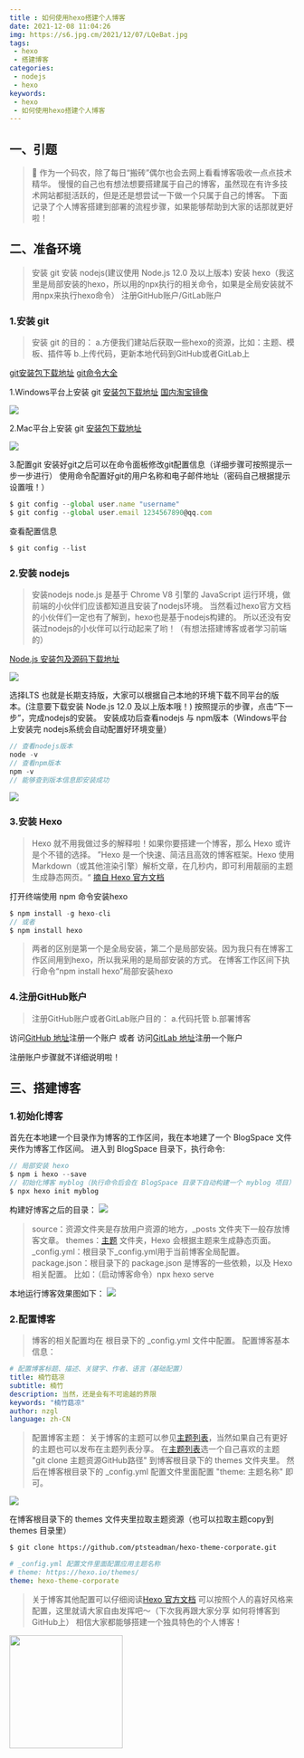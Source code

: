 ```yaml
---
title : 如何使用hexo搭建个人博客
date: 2021-12-08 11:04:26
img: https://s6.jpg.cm/2021/12/07/LQeBat.jpg
tags:
 - hexo
 - 搭建博客
categories: 
 - nodejs
 - hexo
keywords:
 - hexo
 - 如何使用hexo搭建个人博客
---
```

## 一、引题
> 🎯 作为一个码农，除了每日“搬砖”偶尔也会去网上看看博客吸收一点点技术精华。
> 慢慢的自己也有想法想要搭建属于自己的博客，虽然现在有许多技术网站都挺活跃的，但是还是想尝试一下做一个只属于自己的博客。
> 下面记录了个人博客搭建到部署的流程步骤，如果能够帮助到大家的话那就更好啦！

## 二、准备环境
> 安装 git 
> 安装 nodejs(建议使用 Node.js 12.0 及以上版本)
> 安装 hexo（我这里是局部安装的hexo，所以用的npx执行的相关命令，如果是全局安装就不用npx来执行hexo命令）
> 注册GitHub账户/GitLab账户

### 1.安装 git 
> 安装 git 的目的：
> a.方便我们建站后获取一些hexo的资源，比如：主题、模板、插件等
> b.上传代码，更新本地代码到GitHub或者GitLab上

[git安装包下载地址](http://git-scm.com/downloads)
[git命令大全](http://git-scm.com/docs)

1.Windows平台上安装 git
[安装包下载地址](https://gitforwindows.org/)
[国内淘宝镜像](https://npm.taobao.org/mirrors/git-for-windows/)

![](./git01.jpg)

2.Mac平台上安装 git
[安装包下载地址](http://sourceforge.net/projects/git-osx-installer/)

![](./git02.jpg)

3.配置git
安装好git之后可以在命令面板修改git配置信息（详细步骤可按照提示一步一步进行）
使用命令配置好git的用户名称和电子邮件地址（密码自己根据提示设置哦！）
```js
$ git config --global user.name "username"
$ git config --global user.email 1234567890@qq.com
```
查看配置信息
```js
$ git config --list
```

### 2.安装 nodejs
> 安装nodejs
> node.js 是基于 Chrome V8 引擎的 JavaScript 运行环境，做前端的小伙伴们应该都知道且安装了nodejs环境。
> 当然看过hexo官方文档的小伙伴们一定也有了解到，hexo也是基于nodejs构建的。
> 所以还没有安装过nodejs的小伙伴可以行动起来了哟！（有想法搭建博客或者学习前端的）

[Node.js 安装包及源码下载地址](https://nodejs.org/en/download/)

![](./nodejs01.jpg)

选择LTS 也就是长期支持版，大家可以根据自己本地的环境下载不同平台的版本。(注意要下载安装 Node.js 12.0 及以上版本哦！)
按照提示的步骤，点击“下一步”，完成nodejs的安装。
安装成功后查看nodejs 与 npm版本（Windows平台上安装完 nodejs系统会自动配置好环境变量）
```js
// 查看nodejs版本
node -v
// 查看npm版本
npm -v
// 能够查到版本信息即安装成功
```
![](./nodejs02.jpg)

### 3.安装 Hexo
> Hexo 就不用我做过多的解释啦！如果你要搭建一个博客，那么 Hexo 或许是个不错的选择。
> ”Hexo 是一个快速、简洁且高效的博客框架。Hexo 使用 Markdown（或其他渲染引擎）解析文章，在几秒内，即可利用靓丽的主题生成静态网页。“
> [摘自 Hexo 官方文档](https://hexo.io/zh-cn/docs/)

打开终端使用 npm 命令安装hexo
```js
$ npm install -g hexo-cli
// 或者
$ npm install hexo
```
> 两者的区别是第一个是全局安装，第二个是局部安装。因为我只有在博客工作区间用到hexo，所以我采用的是局部安装的方式。
> 在博客工作区间下执行命令“npm install hexo”局部安装hexo

### 4.注册GitHub账户
> 注册GitHub账户或者GitLab账户目的：
> a.代码托管
> b.部署博客

访问[GitHub 地址](https://github.com/)注册一个账户
或者
访问[GitLab 地址](https://about.gitlab.com/)注册一个账户

注册账户步骤就不详细说明啦！

## 三、搭建博客
### 1.初始化博客

首先在本地建一个目录作为博客的工作区间，我在本地建了一个 BlogSpace 文件夹作为博客工作区间。
进入到 BlogSpace 目录下，执行命令:
```js
// 局部安装 hexo
$ npm i hexo --save
// 初始化博客 myblog（执行命令后会在 BlogSpace 目录下自动构建一个 myblog 项目）
$ npx hexo init myblog
```

构建好博客之后的目录：
![](./myblog01.jpg)

> source：资源文件夹是存放用户资源的地方，_posts 文件夹下一般存放博客文章。
> themes：[主题](https://hexo.io/zh-cn/docs/themes) 文件夹，Hexo 会根据主题来生成静态页面。
> _config.yml：根目录下_config.yml用于当前博客全局配置。
> package.json：根目录下的 package.json 是博客的一些依赖，以及 Hexo 相关配置。
> 比如：（启动博客命令）npx hexo serve

本地运行博客效果图如下：
![](./hexo.jpg)

### 2.配置博客
> 博客的相关配置均在 根目录下的 _config.yml 文件中配置。
> 配置博客基本信息：

```yml
# 配置博客标题、描述、关键字、作者、语言（基础配置）
title: 楠竹菇凉
subtitle: 楠竹
description: 当然，还是会有不可逾越的界限
keywords: "楠竹菇凉"
author: nzgl
language: zh-CN
```

> 配置博客主题：
> 关于博客的主题可以参见[主题列表](https://hexo.io/themes/)，当然如果自己有更好的主题也可以发布在主题列表分享。
> 在[主题列表](https://hexo.io/themes/)选一个自己喜欢的主题 "git clone 主题资源GitHub路径" 到博客根目录下的 themes 文件夹里。
> 然后在博客根目录下的 _config.yml 配置文件里面配置 "theme: 主题名称" 即可。

![](./themes.jpg)

在博客根目录下的 themes 文件夹里拉取主题资源（也可以拉取主题copy到 themes 目录里）
```bash
$ git clone https://github.com/ptsteadman/hexo-theme-corporate.git
```

```yml
# _config.yml 配置文件里面配置应用主题名称
# theme: https://hexo.io/themes/
theme: hexo-theme-corporate
```

> 关于博客其他配置可以仔细阅读[Hexo 官方文档](https://hexo.io/zh-cn/docs/)
> 可以按照个人的喜好风格来配置，这里就请大家自由发挥吧～（下次我再跟大家分享 如何将博客到GitHub上）
> 相信大家都能够搭建一个独具特色的个人博客！

<img src="https://s6.jpg.cm/2021/12/08/LdjSpC.jpg" width="200px"/>

